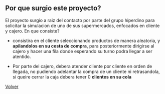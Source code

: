 
## Por que surgio este proyecto?

El proyecto surgio a raiz del contacto por parte del grupo hiperdino para solicitar la simulacion de uno de sus supermercados, enfocados en cliente y cajero. En que consiste?

- consistira en el cliente seleccionando productos de manera aleatoria, y **apilandolos en su cesta de compra**, para posteriormente dirigirse al cajero y hacer una fila donde esperando su turno podra llegar a ser atentido.

- Por parte del cajero, debera atender cliente por cliente en orden de llegada, no pudiendo adelantar la compra de un cliente ni retrasandola, si queire cerrar la caja debera tener 0 **clientes en su cola**

[Volver](/README.md)